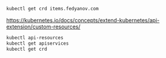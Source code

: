 ```bash
kubectl get crd items.fedyanov.com
```

https://kubernetes.io/docs/concepts/extend-kubernetes/api-extension/custom-resources/

```bash
kubectl api-resources
kubectl get apiservices
kubectl get crd
```

